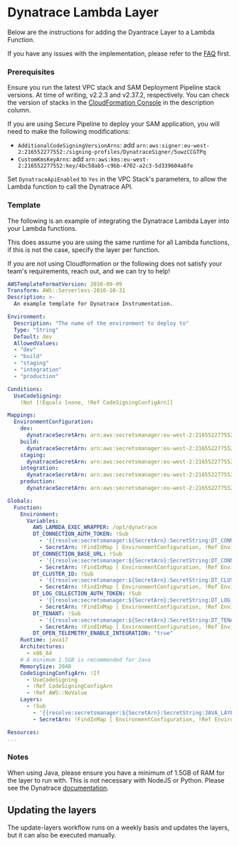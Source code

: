 # Dynatrace Lambda Layer

Below are the instructions for adding the Dyantrace Layer to a Lambda Function.

If you have any issues with the implementation, please refer to the [FAQ](../FAQ.md) first.

### Prerequisites

Ensure you run the latest VPC stack and SAM Deployment Pipeline stack versions. At time of writing, v2.2.3 and v2.37.2, respectively. You can check the version of stacks in the [CloudFormation Console](https://eu-west-2.console.aws.amazon.com/cloudformation/home?region=eu-west-2#/stacks) in the description column.

If you are using Secure Pipeline to deploy your SAM application, you will need to make the following modifications:

- `AdditionalCodeSigningVersionArns`: add `arn:aws:signer:eu-west-2:216552277552:/signing-profiles/DynatraceSigner/5uwzCCGTPq`
- `CustomKmsKeyArns`: add `arn:aws:kms:eu-west-2:216552277552:key/4bc58ab5-c9bb-4702-a2c3-5d339604a8fe`

Set `DynatraceApiEnabled` to `Yes` in the VPC Stack's parameters, to allow the Lambda function to call the Dynatrace API.

### Template

The following is an example of integrating the Dynatrace Lambda Layer into your Lambda functions.

This does assume you are using the same runtime for all Lambda functions, if this is not the case, specify the layer per function.

If you are not using Cloudformation or the following does not satisfy your team's requirements, reach out, and we can try to help!

```yaml
AWSTemplateFormatVersion: 2010-09-09
Transform: AWS::Serverless-2016-10-31
Description: >-
  An example template for Dynatrace Instrumentation.

Environment:
  Description: "The name of the environment to deploy to"
  Type: "String"
  Default: dev
  AllowedValues:
  - "dev"
  - "build"
  - "staging"
  - "integration"
  - "production"

Conditions:
  UseCodeSigning:
    !Not [!Equals [none, !Ref CodeSigningConfigArn]]

Mappings:
  EnvironmentConfiguration:
    dev:
      dynatraceSecretArn: arn:aws:secretsmanager:eu-west-2:216552277552:secret:DynatraceNonProductionVariables
    build:
      dynatraceSecretArn: arn:aws:secretsmanager:eu-west-2:216552277552:secret:DynatraceNonProductionVariables
    staging:
      dynatraceSecretArn: arn:aws:secretsmanager:eu-west-2:216552277552:secret:DynatraceNonProductionVariables
    integration:
      dynatraceSecretArn: arn:aws:secretsmanager:eu-west-2:216552277552:secret:DynatraceNonProductionVariables
    production:
      dynatraceSecretArn: arn:aws:secretsmanager:eu-west-2:216552277552:secret:DynatraceProductionVariables

Globals:
  Function:
    Environment:
      Variables:
        AWS_LAMBDA_EXEC_WRAPPER: /opt/dynatrace
        DT_CONNECTION_AUTH_TOKEN: !Sub
          - '{{resolve:secretsmanager:${SecretArn}:SecretString:DT_CONNECTION_AUTH_TOKEN}}'
          - SecretArn: !FindInMap [ EnvironmentConfiguration, !Ref Environment, dynatraceSecretArn ]
        DT_CONNECTION_BASE_URL: !Sub
          - '{{resolve:secretsmanager:${SecretArn}:SecretString:DT_CONNECTION_BASE_URL}}'
          - SecretArn: !FindInMap [ EnvironmentConfiguration, !Ref Environment, dynatraceSecretArn ]
        DT_CLUSTER_ID: !Sub
          - '{{resolve:secretsmanager:${SecretArn}:SecretString:DT_CLUSTER_ID}}'
          - SecretArn: !FindInMap [ EnvironmentConfiguration, !Ref Environment, dynatraceSecretArn ]
        DT_LOG_COLLECTION_AUTH_TOKEN: !Sub
          - '{{resolve:secretsmanager:${SecretArn}:SecretString:DT_LOG_COLLECTION_AUTH_TOKEN}}'
          - SecretArn: !FindInMap [ EnvironmentConfiguration, !Ref Environment, dynatraceSecretArn ]
        DT_TENANT: !Sub
          - '{{resolve:secretsmanager:${SecretArn}:SecretString:DT_TENANT}}'
          - SecretArn: !FindInMap [ EnvironmentConfiguration, !Ref Environment, dynatraceSecretArn ]
        DT_OPEN_TELEMETRY_ENABLE_INTEGRATION: "true"
    Runtime: java17
    Architectures:
      - x86_64
    # A minimum 1.5GB is recommended for Java
    MemorySize: 2048
    CodeSigningConfigArn: !If
      - UseCodeSigning
      - !Ref CodeSigningConfigArn
      - !Ref AWS::NoValue
    Layers: 
      - !Sub
        - '{{resolve:secretsmanager:${SecretArn}:SecretString:JAVA_LAYER}}' # or NODEJS_LAYER or PYTHON_LAYER
        - SecretArn: !FindInMap [ EnvironmentConfiguration, !Ref Environment, dynatraceSecretArn ]

Resources:
...
```

### Notes

When using Java, please ensure you have a minimum of 1.5GB of RAM for the layer to run with. This is not necessary with NodeJS or Python. Please see the Dynatrace [documentation](https://www.dynatrace.com/support/help/shortlink/aws-lambda-extension#lambda-java-rt-mem-limit).

## Updating the layers

The update-layers workflow runs on a weekly basis and updates the layers, but it can also be executed manually.
